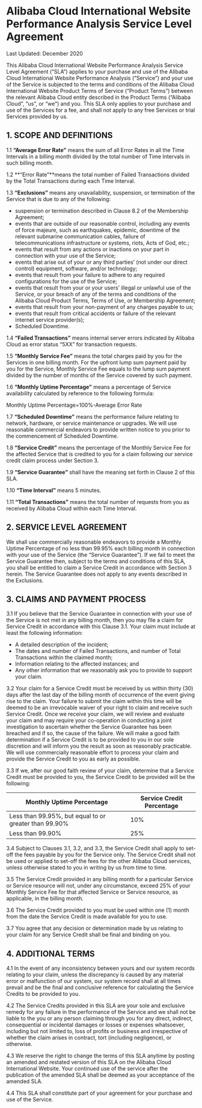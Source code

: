 # Alibaba Cloud International Website Performance Analysis Service Level Agreement

Last Updated: December 2020

This Alibaba Cloud International Website Performance Analysis Service Level Agreement \(“SLA”\) applies to your purchase and use of the Alibaba Cloud International Website Performance Analysis \(“Service”\) and your use of the Service is subjected to the terms and conditions of the Alibaba Cloud International Website Product Terms of Service \(“Product Terms”\) between the relevant Alibaba Cloud entity described in the Product Terms \(“Alibaba Cloud”, “us”, or “we”\) and you. This SLA only applies to your purchase and use of the Services for a fee, and shall not apply to any free Services or trial Services provided by us.

## 1. SCOPE AND DEFINITIONS

1.1 **“Average Error Rate”** means the sum of all Error Rates in all the Time Intervals in a billing month divided by the total number of Time Intervals in such billing month.

1.2 **“Error Rate”**means the total number of Failed Transactions divided by the Total Transactions during each Time Interval.

1.3 **“Exclusions”** means any unavailability, suspension, or termination of the Service that is due to any of the following:

-   suspension or termination described in Clause 8.2 of the Membership Agreement;
-   events that are outside of our reasonable control, including any events of force majeure, such as earthquakes, epidemic, downtime of the relevant submarine communication cables, failure of telecommunications infrastructure or systems, riots, Acts of God, etc.;
-   events that result from any actions or inactions on your part in connection with your use of the Service;
-   events that arise out of your or any third parties’ \(not under our direct control\) equipment, software, and/or technology;
-   events that result from your failure to adhere to any required configurations for the use of the Service;
-   events that result from your or your users’ illegal or unlawful use of the Service, or your breach of any of the terms and conditions of the Alibaba Cloud Product Terms, Terms of Use, or Membership Agreement;
-   events that result from your non-payment of any charges payable to us;
-   events that result from critical accidents or failure of the relevant internet service provider\(s\);
-   Scheduled Downtime.

1.4 **“Failed Transactions”** means internal server errors indicated by Alibaba Cloud as error status “5XX” for transaction requests.

1.5 **“Monthly Service Fee”** means the total charges paid by you for the Services in one billing month. For the upfront lump sum payment paid by you for the Service, Monthly Service Fee equals to the lump sum payment divided by the number of months of the Service covered by such payment.

1.6 **“Monthly Uptime Percentage”** means a percentage of Service availability calculated by reference to the following formula:

Monthly Uptime Percentage=100%-Average Error Rate

1.7 **“Scheduled Downtime”** means the performance failure relating to network, hardware, or service maintenance or upgrades. We will use reasonable commercial endeavors to provide written notice to you prior to the commencement of Scheduled Downtime.

1.8 **“Service Credit”** means the percentage of the Monthly Service Fee for the affected Service that is credited to you for a claim following our service credit claim process under Section 3.

1.9 **“Service Guarantee”** shall have the meaning set forth in Clause 2 of this SLA.

1.10 **“Time Interval”** means 5 minutes.

1.11 **“Total Transactions”** means the total number of requests from you as received by Alibaba Cloud within each Time Interval.

## 2. SERVICE LEVEL AGREEMENT

We shall use commercially reasonable endeavors to provide a Monthly Uptime Percentage of no less than 99.95% each billing month in connection with your use of the Service \(the “Service Guarantee”\). If we fail to meet the Service Guarantee then, subject to the terms and conditions of this SLA, you shall be entitled to claim a Service Credit in accordance with Section 3 herein. The Service Guarantee does not apply to any events described in the Exclusions.

## 3. CLAIMS AND PAYMENT PROCESS

3.1 If you believe that the Service Guarantee in connection with your use of the Service is not met in any billing month, then you may file a claim for Service Credit in accordance with this Clause 3.1. Your claim must include at least the following information:

-   A detailed description of the incident;
-   The dates and number of Failed Transactions, and number of Total Transactions within the claimed month;
-   Information relating to the affected instances; and
-   Any other information that we reasonably ask you to provide to support your claim.

3.2 Your claim for a Service Credit must be received by us within thirty \(30\) days after the last day of the billing month of occurrence of the event giving rise to the claim. Your failure to submit the claim within this time will be deemed to be an irrevocable waiver of your right to claim and receive such Service Credit. Once we receive your claim, we will review and evaluate your claim and may require your co-operation in conducting a joint investigation to ascertain whether the Service Guarantee has been breached and if so, the cause of the failure. We will make a good faith determination if a Service Credit is to be provided to you in our sole discretion and will inform you the result as soon as reasonably practicable. We will use commercially reasonable effort to process your claim and provide the Service Credit to you as early as possible.

3.3 If we, after our good faith review of your claim, determine that a Service Credit must be provided to you, the Service Credit to be provided will be the following:

|Monthly Uptime Percentage|Service Credit Percentage|
|-------------------------|-------------------------|
|Less than 99.95%, but equal to or greater than 99.90%|10%|
|Less than 99.90%|25%|

3.4 Subject to Clauses 3.1, 3.2, and 3.3, the Service Credit shall apply to set-off the fees payable by you for the Service only. The Service Credit shall not be used or applied to set-off the fees for the other Alibaba Cloud services, unless otherwise stated to you in writing by us from time to time.

3.5 The Service Credit provided in any billing month for a particular Service or Service resource will not, under any circumstance, exceed 25% of your Monthly Service Fee for that affected Service or Service resource, as applicable, in the billing month.

3.6 The Service Credit provided to you must be used within one \(1\) month from the date the Service Credit is made available for you to use.

3.7 You agree that any decision or determination made by us relating to your claim for any Service Credit shall be final and binding on you.

## 4. ADDITIONAL TERMS

4.1 In the event of any inconsistency between yours and our system records relating to your claim, unless the discrepancy is caused by any material error or malfunction of our system, our system record shall at all times prevail and be the final and conclusive reference for calculating the Service Credits to be provided to you.

4.2 The Service Credits provided in this SLA are your sole and exclusive remedy for any failure in the performance of the Service and we shall not be liable to the you or any person claiming through you for any direct, indirect, consequential or incidental damages or losses or expenses whatsoever, including but not limited to, loss of profits or business and irrespective of whether the claim arises in contract, tort \(including negligence\), or otherwise.

4.3 We reserve the right to change the terms of this SLA anytime by posting an amended and restated version of this SLA on the Alibaba Cloud International Website. Your continued use of the service after the publication of the amended SLA shall be deemed as your acceptance of the amended SLA.

4.4 This SLA shall constitute part of your agreement for your purchase and use of the Service.

